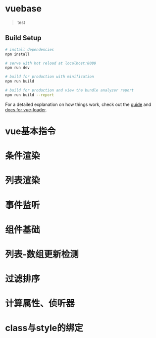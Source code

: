 # vuebase

> test

## Build Setup

``` bash
# install dependencies
npm install

# serve with hot reload at localhost:8080
npm run dev

# build for production with minification
npm run build

# build for production and view the bundle analyzer report
npm run build --report
```

For a detailed explanation on how things work, check out the [guide](http://vuejs-templates.github.io/webpack/) and [docs for vue-loader](http://vuejs.github.io/vue-loader).


# vue基本指令
# 条件渲染
# 列表渲染
# 事件监听
# 组件基础
# 列表-数组更新检测
# 过滤排序
# 计算属性、侦听器
# class与style的绑定

